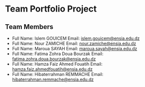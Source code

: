 # Team Portfolio Project

## Team Members
- Full Name: Islem GOUICEM                Email: islem.gouicem@ensia.edu.dz
- Full Name: Nour ZAMICHE                 Email: nour.zamiche@ensia.edu.dz
- Full Name: Maroua SAYAH                 Email: maroua.sayah@ensia.edu.dz
- Full Name: Fatima Zohra Doua Bourzak    Email: fatima.zohra.doua.bourzak@ensia.edu.dz
- Full Name: Hamza Faiz Ahmed Fouatih     Email: hamza.faiz.ahmedfouatih@ensia.edu.dz
- Full Name: Hibaterrahman REMMACHE       Email: hibaterrahman.remmache@ensia.edu.dz
